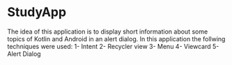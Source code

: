 # StudyApp
The idea of this application is to display short information about some topics of Kotlin and Android in an alert dialog.
In this application the follwing techniques were used:
1- Intent
2- Recycler view
3- Menu
4- Viewcard
5- Alert Dialog
